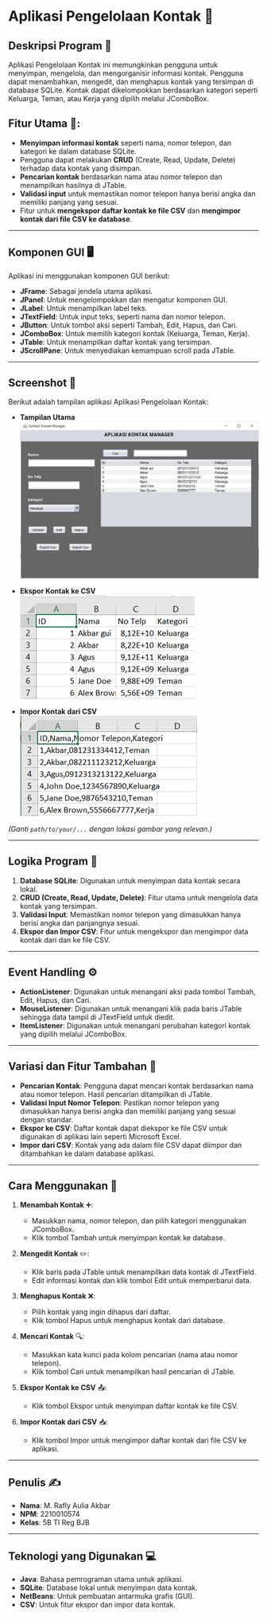 # Aplikasi Pengelolaan Kontak 📱

## Deskripsi Program 📝
Aplikasi Pengelolaan Kontak ini memungkinkan pengguna untuk menyimpan, mengelola, dan mengorganisir informasi kontak. Pengguna dapat menambahkan, mengedit, dan menghapus kontak yang tersimpan di database SQLite. Kontak dapat dikelompokkan berdasarkan kategori seperti Keluarga, Teman, atau Kerja yang dipilih melalui JComboBox.

## Fitur Utama 🔧:
- **Menyimpan informasi kontak** seperti nama, nomor telepon, dan kategori ke dalam database SQLite.
- Pengguna dapat melakukan **CRUD** (Create, Read, Update, Delete) terhadap data kontak yang disimpan.
- **Pencarian kontak** berdasarkan nama atau nomor telepon dan menampilkan hasilnya di JTable.
- **Validasi input** untuk memastikan nomor telepon hanya berisi angka dan memiliki panjang yang sesuai.
- Fitur untuk **mengekspor daftar kontak ke file CSV** dan **mengimpor kontak dari file CSV ke database**.

---

## Komponen GUI 🖥️
Aplikasi ini menggunakan komponen GUI berikut:

- **JFrame**: Sebagai jendela utama aplikasi.
- **JPanel**: Untuk mengelompokkan dan mengatur komponen GUI.
- **JLabel**: Untuk menampilkan label teks.
- **JTextField**: Untuk input teks, seperti nama dan nomor telepon.
- **JButton**: Untuk tombol aksi seperti Tambah, Edit, Hapus, dan Cari.
- **JComboBox**: Untuk memilih kategori kontak (Keluarga, Teman, Kerja).
- **JTable**: Untuk menampilkan daftar kontak yang tersimpan.
- **JScrollPane**: Untuk menyediakan kemampuan scroll pada JTable.

---

## Screenshot 📸
Berikut adalah tampilan aplikasi Aplikasi Pengelolaan Kontak:

- **Tampilan Utama**  
  ![Tampilan Utama](./img/utama.png)

- **Ekspor Kontak ke CSV**  
  ![Ekspor CSV](./img/export.png)

- **Impor Kontak dari CSV**  
  ![Impor CSV](./img/import.png)

*(Ganti `path/to/your/...` dengan lokasi gambar yang relevan.)*

---

## Logika Program 🔄
1. **Database SQLite**: Digunakan untuk menyimpan data kontak secara lokal.
2. **CRUD (Create, Read, Update, Delete)**: Fitur utama untuk mengelola data kontak yang tersimpan.
3. **Validasi Input**: Memastikan nomor telepon yang dimasukkan hanya berisi angka dan panjangnya sesuai.
4. **Ekspor dan Impor CSV**: Fitur untuk mengekspor dan mengimpor data kontak dari dan ke file CSV.

---

## Event Handling ⚙️
- **ActionListener**: Digunakan untuk menangani aksi pada tombol Tambah, Edit, Hapus, dan Cari.
- **MouseListener**: Digunakan untuk menangani klik pada baris JTable sehingga data tampil di JTextField untuk diedit.
- **ItemListener**: Digunakan untuk menangani perubahan kategori kontak yang dipilih melalui JComboBox.

---

## Variasi dan Fitur Tambahan 🎉
- **Pencarian Kontak**: Pengguna dapat mencari kontak berdasarkan nama atau nomor telepon. Hasil pencarian ditampilkan di JTable.
- **Validasi Input Nomor Telepon**: Pastikan nomor telepon yang dimasukkan hanya berisi angka dan memiliki panjang yang sesuai dengan standar.
- **Ekspor ke CSV**: Daftar kontak dapat diekspor ke file CSV untuk digunakan di aplikasi lain seperti Microsoft Excel.
- **Impor dari CSV**: Kontak yang ada dalam file CSV dapat diimpor dan ditambahkan ke dalam database aplikasi.

---

## Cara Menggunakan 📖
1. **Menambah Kontak** ➕:
   - Masukkan nama, nomor telepon, dan pilih kategori menggunakan JComboBox.
   - Klik tombol Tambah untuk menyimpan kontak ke database.
   
2. **Mengedit Kontak** ✏️:
   - Klik baris pada JTable untuk menampilkan data kontak di JTextField.
   - Edit informasi kontak dan klik tombol Edit untuk memperbarui data.

3. **Menghapus Kontak** ❌:
   - Pilih kontak yang ingin dihapus dari daftar.
   - Klik tombol Hapus untuk menghapus kontak dari database.

4. **Mencari Kontak** 🔍:
   - Masukkan kata kunci pada kolom pencarian (nama atau nomor telepon).
   - Klik tombol Cari untuk menampilkan hasil pencarian di JTable.

5. **Ekspor Kontak ke CSV** 📤:
   - Klik tombol Ekspor untuk menyimpan daftar kontak ke file CSV.

6. **Impor Kontak dari CSV** 📥:
   - Klik tombol Impor untuk mengimpor daftar kontak dari file CSV ke aplikasi.

---

## Penulis ✍️
- **Nama**: M. Rafly Aulia Akbar  
- **NPM**: 2210010574   
- **Kelas**: 5B TI Reg BJB

---

## Teknologi yang Digunakan 💻
- **Java**: Bahasa pemrograman utama untuk aplikasi.
- **SQLite**: Database lokal untuk menyimpan data kontak.
- **NetBeans**: Untuk pembuatan antarmuka grafis (GUI).
- **CSV**: Untuk fitur ekspor dan impor data kontak.
